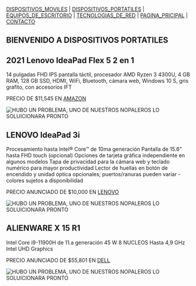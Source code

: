[DISPOSITIVOS_MOVILES](./DISPOSITIVOS_MOVILES.md) | [DISPOSITIVOS_PORTATILES](./DISPOSITIVOS_PORTATILES.md) | [EQUIPOS_DE_ESCRITORIO](./EQUIPOS_DE_ESCRITORIO.md) | [TECNOLOGIAS_DE_RED](./TECNOLOGIAS_DE_RED.md) | [PAGINA_PRICIPAL](./index.md) | [CONTACTO](./CONTACTO.md) 

## BIENVENIDO A DISPOSITIVOS PORTATILES 

## 2021 Lenovo IdeaPad Flex 5 2 en 1

14 pulgadas FHD IPS pantalla táctil, procesador AMD Ryzen 3 4300U, 4 GB RAM, 128 GB SSD, HDMI, WiFi, Bluetooth, cámara web, Windows 10 S, gris grafito, con accesorios IFT

PRECIO DE $11,545 EN [AMAZON](https://www.amazon.com.mx/Lenovo-pulgadas-procesador-Bluetooth-accesorios/dp/B08TYL2529/ref=asc_df_B08TYL2529/?tag=gledskshopmx-20&linkCode=df0&hvadid=576231177111&hvpos=&hvnetw=g&hvrand=9602019809923910854&hvpone=&hvptwo=&hvqmt=&hvdev=c&hvdvcmdl=&hvlocint=&hvlocphy=1010043&hvtargid=pla-1179406281055&psc=1)

![HUBO UN PROBLEMA, UNO DE NUESTROS NOPALEROS LO SOLUICIONARA PRONTO](https://m.media-amazon.com/images/I/71lcKmtbQoL._AC_SX679_.jpg)

## LENOVO IdeaPad 3i

Procesamiento hasta Intel® Core™ de 10ma generación
Pantalla de 15.6” hasta FHD touch (opcional)
Opciones de tarjeta gráfica independiente en algunos modelos
Tapa de privacidad para la cámara web y teclado numérico para mayor productividad
Lector de huellas en botón de encendido y unidad óptica opcionales; puertos/ranuras pueden variar - colores sujetos a disponibilidad

PRECIO ANUNCIADO DE $10,000 EN [LENOVO](https://www.lenovo.com/mx/es/laptops/ideapad/serie-300/IdeaPad-3i-15-inch-Intel/p/81WB00S2LM?cid=mx:sem:ssc|se|google|ssc+high+cp|||es_MX81WB00S2LM|6457108255|76968978603|pla-1513661637752|shopping|mixed|all&gclid=EAIaIQobChMI_NjukdK89gIVdBatBh3ZVgfvEAQYAiABEgJnMfD_BwE)

![HUBO UN PROBLEMA, UNO DE NUESTROS NOPALEROS LO SOLUICIONARA PRONTO](https://www.lenovo.com/medias/lenovo-laptop-ideapad-3-15-intel-hero.png?context=bWFzdGVyfHJvb3R8MzAzNDQ1fGltYWdlL3BuZ3xoNjYvaDY2LzEwNzU3MjQxNTAzNzc0LnBuZ3xjMzU3NWY4OGEyYjYzYTEwOGFlYzhiNWJhODEwYzA1MTlkNDYxODI3ZGQxM2IzYTRhYmY4M2YzY2NjYjhhOGJj)

## ALIENWARE X 15 R1

Intel Core i9-11900H de 11.a generación
45 W
8 NUCLEOS
Hasta 4,9 GHz
Intel UHD Graphics

PRECIO ANUNCIADO DE $55,801 EN [DELL](https://www.dell.com/mx/p/alienware-x15-r1-laptop/pd?oc=la_a15ho_i7165123060wwnxhcc_522&gacd=9702095-14001-5761040-273595096-0&dgc=ST&ds_rl=1294378&ds_rl=1294378&gclid=EAIaIQobChMImdXvhdO89gIVlxatBh0GogDkEAQYASABEgLU2PD_BwE&gclsrc=aw.ds)

![HUBO UN PROBLEMA, UNO DE NUESTROS NOPALEROS LO SOLUICIONARA PRONTO](https://i.dell.com/is/image/DellContent//content/dam/global-site-design/product_images/dell_client_products/notebooks/alienware_notebooks/x15_non-touch_non-tobii/spi/ng/notebook-alienware-x15-campaign-hero-504x350-ng-ntp.psd?fmt=jpg&wid=504&hei=350)
